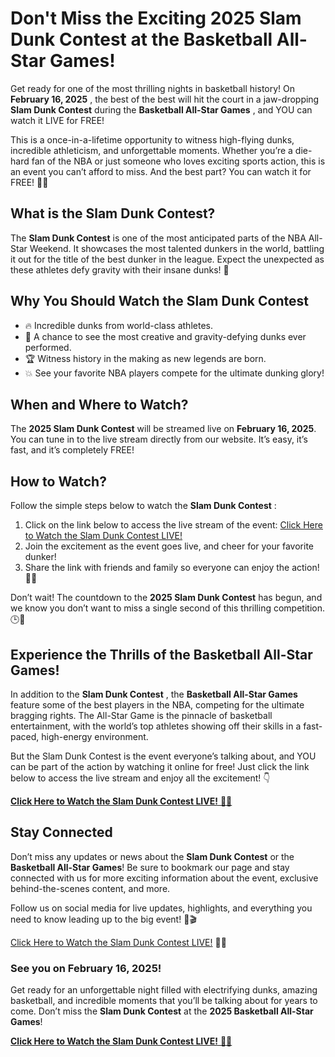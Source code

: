 # Don't Miss the Exciting 2025 Slam Dunk Contest at the Basketball All-Star Games!

Get ready for one of the most thrilling nights in basketball history! On **February 16, 2025** , the best of the best will hit the court in a jaw-dropping **Slam Dunk Contest** during the **Basketball All-Star Games** , and YOU can watch it LIVE for FREE!

This is a once-in-a-lifetime opportunity to witness high-flying dunks, incredible athleticism, and unforgettable moments. Whether you’re a die-hard fan of the NBA or just someone who loves exciting sports action, this is an event you can’t afford to miss. And the best part? You can watch it for FREE! 🏀✨

## What is the Slam Dunk Contest?

The **Slam Dunk Contest** is one of the most anticipated parts of the NBA All-Star Weekend. It showcases the most talented dunkers in the world, battling it out for the title of the best dunker in the league. Expect the unexpected as these athletes defy gravity with their insane dunks! 🌟

## Why You Should Watch the Slam Dunk Contest

- 🔥 Incredible dunks from world-class athletes.
- 🎉 A chance to see the most creative and gravity-defying dunks ever performed.
- 🏆 Witness history in the making as new legends are born.
- 💥 See your favorite NBA players compete for the ultimate dunking glory!

## When and Where to Watch?

The **2025 Slam Dunk Contest** will be streamed live on **February 16, 2025**. You can tune in to the live stream directly from our website. It’s easy, it’s fast, and it’s completely FREE!

## How to Watch?

Follow the simple steps below to watch the **Slam Dunk Contest** :

1. Click on the link below to access the live stream of the event: [Click Here to Watch the Slam Dunk Contest LIVE!](https://tinyurl.com/livestreamfreeo?st=Slam+Dunk+Contest&si=ghc)
2. Join the excitement as the event goes live, and cheer for your favorite dunker!
3. Share the link with friends and family so everyone can enjoy the action! 🏀🎉

Don’t wait! The countdown to the **2025 Slam Dunk Contest** has begun, and we know you don’t want to miss a single second of this thrilling competition. 🕒💨

## Experience the Thrills of the Basketball All-Star Games!

In addition to the **Slam Dunk Contest** , the **Basketball All-Star Games** feature some of the best players in the NBA, competing for the ultimate bragging rights. The All-Star Game is the pinnacle of basketball entertainment, with the world’s top athletes showing off their skills in a fast-paced, high-energy environment.

But the Slam Dunk Contest is the event everyone’s talking about, and YOU can be part of the action by watching it online for free! Just click the link below to access the live stream and enjoy all the excitement! 👇

[**Click Here to Watch the Slam Dunk Contest LIVE!** 🏀🔥](https://tinyurl.com/livestreamfreeo?st=Slam+Dunk+Contest&si=ghc)

## Stay Connected

Don’t miss any updates or news about the **Slam Dunk Contest** or the **Basketball All-Star Games**! Be sure to bookmark our page and stay connected with us for more exciting information about the event, exclusive behind-the-scenes content, and more.

Follow us on social media for live updates, highlights, and everything you need to know leading up to the big event! 📱🎬

[Click Here to Watch the Slam Dunk Contest LIVE!](https://tinyurl.com/livestreamfreeo?st=Slam+Dunk+Contest&si=ghc) 🏀💥

### See you on February 16, 2025!

Get ready for an unforgettable night filled with electrifying dunks, amazing basketball, and incredible moments that you’ll be talking about for years to come. Don’t miss the **Slam Dunk Contest** at the **2025 Basketball All-Star Games**!

[**Click Here to Watch the Slam Dunk Contest LIVE!** 🎥✨](https://tinyurl.com/livestreamfreeo?st=Slam+Dunk+Contest&si=ghc)
